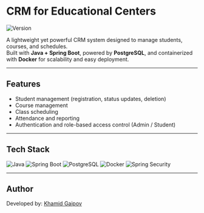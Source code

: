 # CRM for Educational Centers

![Version](https://img.shields.io/badge/version-1.0.0-blue)

A lightweight yet powerful CRM system designed to manage students, courses, and schedules.  
Built with **Java + Spring Boot**, powered by **PostgreSQL**, and containerized with **Docker** for scalability and easy deployment.

---

## Features
-  Student management (registration, status updates, deletion)
-  Course management
-  Class scheduling
-  Attendance and reporting
-  Authentication and role-based access control (Admin / Student)

---

## Tech Stack
![Java](https://img.shields.io/badge/Java-21-007396?style=for-the-badge&logo=java&logoColor=white) ![Spring Boot](https://img.shields.io/badge/Spring_Boot-3-6DB33F?style=for-the-badge&logo=springboot&logoColor=white) ![PostgreSQL](https://img.shields.io/badge/PostgreSQL-15-4169E1?style=for-the-badge&logo=postgresql&logoColor=white) ![Docker](https://img.shields.io/badge/Docker-24-2496ED?style=for-the-badge&logo=docker&logoColor=white) ![Spring Security](https://img.shields.io/badge/Spring_Security-6-6DB33F?style=for-the-badge&logo=springsecurity&logoColor=white)

---

## Author
Developed by: [Khamid Gaipov](https://github.com/GaipovKhamid)  
